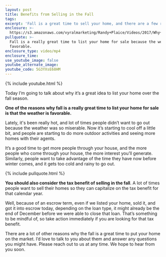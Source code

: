 ```yaml
---
layout: post
title: Benefits from Selling in the Fall
tags:
excerpt: 'Fall is a great time to sell your home, and there are a few reasons why.'
enclosure: >-
  https://s3.amazonaws.com/vyralmarketing/Randy+Plaice/Videos/2017/Why+You+Should+Sell+This+Fall+-+Santa+Clarita+Real+Estate+Agent.mp4
pullquote: >-
  Fall is a really great time to list your home for sale because the weather is
  favorable.
enclosure_type: video/mp4
enclosure_time:
use_youtube_image: false
youtube_alternate_image:
youtube_code: 5G3YXsE68HM
---
```



{% include youtube.html %}

Today I’m going to talk about why it’s a great idea to list your home over the fall season.

**One of the reasons why fall is a really great time to list your home for sale is that the weather is favorable.**

Lately, it's been really hot, and lot of times people didn’t want to go out because the weather was so miserable. Now it’s starting to cool off a little bit, and people are starting to do more outdoor activities and seeing more homes with their agents.

It’s a good time to get more people through your house, and the more people who come through your house, the more interest you’ll generate. Similarly, people want to take advantage of the time they have now before winter comes, and it gets too cold and rainy to go out.

{% include pullquote.html %}

**You should also consider the tax benefit of selling in the fall**. A lot of times people want to sell their homes so they can capitalize on the tax benefit for that calendar year.

Well, because of an escrow term, even if we listed your home, sold it, and got it into escrow today, depending on the loan type, it might already be the end of December before we were able to close that loan. That’s something to be mindful of, so take action immediately if you are looking for that tax benefit.

There are a lot of other reasons why the fall is a great time to put your home on the market. I’d love to talk to you about them and answer any questions you might have. Please reach out to us at any time. We hope to hear from you soon.<br>